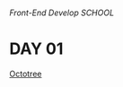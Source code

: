 ###### Front-End Develop SCHOOL

# DAY 01

[Octotree](https://chrome.google.com/webstore/detail/octotree/bkhaagjahfmjljalopjnoealnfndnagc)


